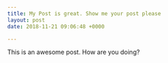 ```yaml
---
title: My Post is great. Show me your post please
layout: post
date: 2018-11-21 09:06:48 +0000

---
```

This is an awesome post. How are you doing?